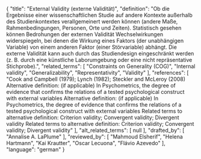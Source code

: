 {
    "title": "External Validity (externe Validität)",
    "definition": "Ob die Ergebnisse einer wissenschaftlichen Studie auf andere Kontexte außerhalb des Studienkontextes verallgemeinert werden können (andere Maße, Rahmenbedingungen, Personen, Orte und Zeiten). Statistisch gesehen können Bedrohungen der externen Validität Wechselwirkungen widerspiegeln, bei denen die Wirkung eines Faktors (der unabhängigen Variable) von einem anderen Faktor (einer Störvariable) abhängt. Die externe Validität kann auch durch das Studiendesign eingeschränkt werden (z. B. durch eine künstliche Laborumgebung oder eine nicht repräsentative Stichprobe).",
    "related_terms": [
        "Constraints on Generality (COG)",
        "Internal validity",
        "Generalizability",
        "Representativity",
        "Validity"
    ],
    "references": [
        "Cook and Campbell (1979); Lynch (1982); Steckler and McLeroy (2008) Alternative definition: (if applicable) In Psychometrics, the degree of evidence that confirms the relations of a tested psychological construct with external variables Alternative definition: (if applicable) In Psychometrics, the degree of evidence that confirms the relations of a tested psychological construct with external variables Related terms to alternative definition: Criterion validity; Convergent validity; Divergent validity Related terms to alternative definition: Criterion validity; Convergent validity; Divergent validity"
    ],
    "alt_related_terms": [
        null
    ],
    "drafted_by": [
        "Annalise A. LaPlume"
    ],
    "reviewed_by": [
        "Mahmoud Elsherif",
        "Helena Hartmann",
        "Kai Krautter",
        "Oscar Lecuona",
        "Flávio Azevedo"
    ],
    "language": "german"
}